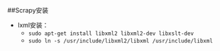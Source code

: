 ##Scrapy安装
- lxml安装：
  - `sudo apt-get install libxml2 libxml2-dev libxslt-dev`
  - `sudo ln -s /usr/include/libxml2/libxml /usr/include/libxml`
